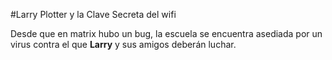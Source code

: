 #Larry Plotter y la Clave Secreta del wifi

Desde que en matrix hubo un bug, la escuela se encuentra asediada por un virus
contra el que **Larry** y sus amigos deberán luchar.

